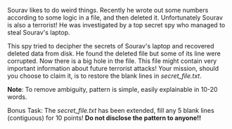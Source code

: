 Sourav likes to do weird things. Recently he wrote out some numbers according to some logic in a file, and then deleted it. Unfortunately Sourav is also a terrorist! He was investigated by a top secret spy who managed to steal Sourav's laptop. 

This spy tried to decipher the secrets of Sourav's laptop and recovered deleted data from disk. He found the deleted file but some of its line were corrupted. Now there is a big hole in the file. This file might contain very important information about future terrorist attacks! Your mission, should you choose to claim it, is to restore the blank lines in *secret_file.txt*.

__Note__: To remove ambiguity, pattern is simple, easily explainable in 10-20 words.


Bonus Task: The *secret_file.txt* has been extended, fill any 5 blank lines (contiguous) for 10 points! __Do not disclose the pattern to anyone!!__
